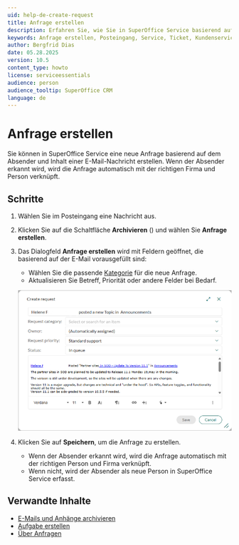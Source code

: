 ```yaml
---
uid: help-de-create-request
title: Anfrage erstellen
description: Erfahren Sie, wie Sie in SuperOffice Service basierend auf einer E-Mail-Nachricht eine Anfrage erstellen
keywords: Anfrage erstellen, Posteingang, Service, Ticket, Kundenservice, E-Mail, Anfrage
author: Bergfrid Dias
date: 05.28.2025
version: 10.5
content_type: howto
license: serviceessentials
audience: person
audience_tooltip: SuperOffice CRM
language: de
---
```


# Anfrage erstellen

Sie können in SuperOffice Service eine neue Anfrage basierend auf dem Absender und Inhalt einer E-Mail-Nachricht erstellen. Wenn der Absender erkannt wird, wird die Anfrage automatisch mit der richtigen Firma und Person verknüpft.

## Schritte

1. Wählen Sie im Posteingang eine Nachricht aus.

1. Klicken Sie auf die Schaltfläche **Archivieren** (<i class="ph ph-archive" aria-hidden="true"></i>) und wählen Sie **Anfrage erstellen**.

1. Das Dialogfeld **Anfrage erstellen** wird mit Feldern geöffnet, die basierend auf der E-Mail vorausgefüllt sind:

    * Wählen Sie die passende [Kategorie][4] für die neue Anfrage.
    * Aktualisieren Sie Betreff, Priorität oder andere Felder bei Bedarf.

    ![Dialogfeld Anfrage erstellen mit E-Mail-Inhalt als Nachricht eingefügt -screenshot][img1]

1. Klicken Sie auf **Speichern**, um die Anfrage zu erstellen.

    * Wenn der Absender erkannt wird, wird die Anfrage automatisch mit der richtigen Person und Firma verknüpft.
    * Wenn nicht, wird der Absender als neue Person in SuperOffice Service erfasst.

## Verwandte Inhalte

* [E-Mails und Anhänge archivieren][1]
* [Aufgabe erstellen][2]
* [Über Anfragen][3]

<!-- Referenced links -->
[1]: archive.md
[2]: create-task.md
[3]: ../../../request/learn/index.md
[4]: ../../../request/learn/create.md#fields

<!-- Referenced images -->
[img1]: ../../../../media/loc/en/email/inbox-create-request.png
